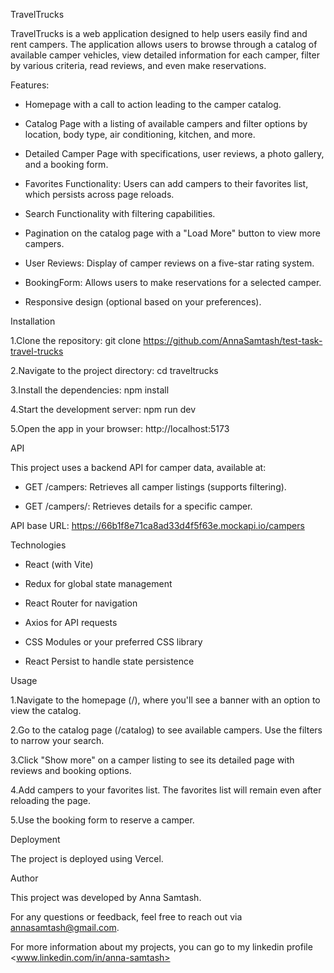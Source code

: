 TravelTrucks

TravelTrucks is a web application designed to help users easily find and rent
campers. The application allows users to browse through a catalog of available
camper vehicles, view detailed information for each camper, filter by various
criteria, read reviews, and even make reservations.

Features:

- Homepage with a call to action leading to the camper catalog.

- Catalog Page with a listing of available campers and filter options by
  location, body type, air conditioning, kitchen, and more.

- Detailed Camper Page with specifications, user reviews, a photo gallery, and a
  booking form.

- Favorites Functionality: Users can add campers to their favorites list, which
  persists across page reloads.

- Search Functionality with filtering capabilities.

- Pagination on the catalog page with a "Load More" button to view more campers.

- User Reviews: Display of camper reviews on a five-star rating system.

- BookingForm: Allows users to make reservations for a selected camper.

- Responsive design (optional based on your preferences).

Installation

1.Clone the repository: git clone
https://github.com/AnnaSamtash/test-task-travel-trucks

2.Navigate to the project directory: cd traveltrucks

3.Install the dependencies: npm install

4.Start the development server: npm run dev

5.Open the app in your browser: http://localhost:5173

API

This project uses a backend API for camper data, available at:

- GET /campers: Retrieves all camper listings (supports filtering).

- GET /campers/: Retrieves details for a specific camper.

API base URL: https://66b1f8e71ca8ad33d4f5f63e.mockapi.io/campers

Technologies

- React (with Vite)

- Redux for global state management

- React Router for navigation

- Axios for API requests

- CSS Modules or your preferred CSS library

- React Persist to handle state persistence

Usage

1.Navigate to the homepage (/), where you'll see a banner with an option to view
the catalog.

2.Go to the catalog page (/catalog) to see available campers. Use the filters to
narrow your search.

3.Click "Show more" on a camper listing to see its detailed page with reviews
and booking options.

4.Add campers to your favorites list. The favorites list will remain even after
reloading the page.

5.Use the booking form to reserve a camper.

Deployment

The project is deployed using Vercel.

Author

This project was developed by Anna Samtash.

For any questions or feedback, feel free to reach out via annasamtash@gmail.com.

For more information about my projects, you can go to my linkedin profile
<www.linkedin.com/in/anna-samtash>
